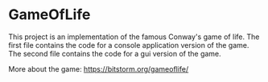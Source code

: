 # GameOfLife

This project is an implementation of the famous Conway's game of life.
The first file contains the code for a console application version of the game.
The second  file contains the code for a gui version of the game.

More about the game:
https://bitstorm.org/gameoflife/
